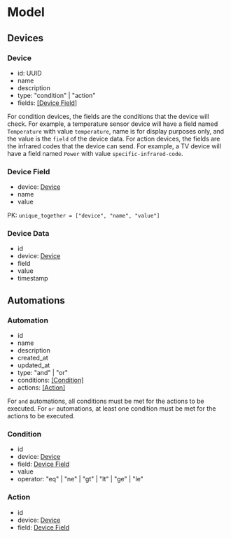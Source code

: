 # Model

## Devices

### Device

- id: UUID
- name
- description
- type: "condition" | "action"
- fields: [[Device Field]](#device-field)

For condition devices, the fields are the conditions that the device will check. For example, a temperature sensor device will have a field named `Temperature` with value `temperature`, name is for display purposes only, and the value is the `field` of the device data.
For action devices, the fields are the infrared codes that the device can send. For example, a TV device will have a field named `Power` with value `specific-infrared-code`.

### Device Field

- device: [Device](#device)
- name
- value

PK: `unique_together = ["device", "name", "value"]`

### Device Data

- id
- device: [Device](#device)
- field
- value
- timestamp

## Automations

### Automation

- id
- name
- description
- created_at
- updated_at
- type: "and" | "or"
- conditions: [[Condition]](#condition)
- actions: [[Action]](#action)

For `and` automations, all conditions must be met for the actions to be executed. For `or` automations, at least one condition must be met for the actions to be executed.

### Condition

- id
- device: [Device](#device)
- field: [Device Field](#device-field)
- value
- operator: "eq" | "ne" | "gt" | "lt" | "ge" | "le"

### Action

- id
- device: [Device](#device)
- field: [Device Field](#device-field)
